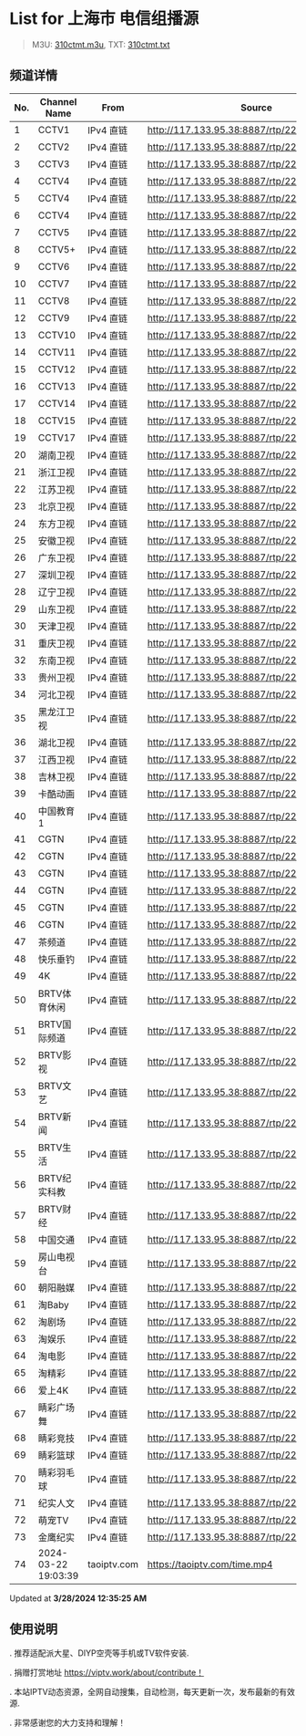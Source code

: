 # List for **上海市 电信组播源**

> M3U: [310ctmt.m3u](/310ctmt.m3u), TXT: [310ctmt.txt](/txt/310ctmt.txt)

## 频道详情

| No. | Channel Name | From | Source |
| --- | ------------ | ---- | ------ |
| 1 | CCTV1 | IPv4 直链 | <http://117.133.95.38:8887/rtp/228.1.1.28:8008> |
| 2 | CCTV2 | IPv4 直链 | <http://117.133.95.38:8887/rtp/228.1.1.24:8084> |
| 3 | CCTV3 | IPv4 直链 | <http://117.133.95.38:8887/rtp/228.1.1.191:8002> |
| 4 | CCTV4 | IPv4 直链 | <http://117.133.95.38:8887/rtp/228.1.1.203:4220> |
| 5 | CCTV4 | IPv4 直链 | <http://117.133.95.38:8887/rtp/228.1.1.213:4220> |
| 6 | CCTV4 | IPv4 直链 | <http://117.133.95.38:8887/rtp/228.1.1.25:8092> |
| 7 | CCTV5 | IPv4 直链 | <http://117.133.95.38:8887/rtp/228.1.1.192:8002> |
| 8 | CCTV5+ | IPv4 直链 | <http://117.133.95.38:8887/rtp/228.1.1.23:8004> |
| 9 | CCTV6 | IPv4 直链 | <http://117.133.95.38:8887/rtp/228.1.1.193:8002> |
| 10 | CCTV7 | IPv4 直链 | <http://117.133.95.38:8887/rtp/228.1.1.26:8104> |
| 11 | CCTV8 | IPv4 直链 | <http://117.133.95.38:8887/rtp/228.1.1.194:8002> |
| 12 | CCTV9 | IPv4 直链 | <http://117.133.95.38:8887/rtp/228.1.1.27:8112> |
| 13 | CCTV10 | IPv4 直链 | <http://117.133.95.38:8887/rtp/228.1.1.29:8116> |
| 14 | CCTV11 | IPv4 直链 | <http://117.133.95.38:8887/rtp/228.1.1.182:8120> |
| 15 | CCTV12 | IPv4 直链 | <http://117.133.95.38:8887/rtp/228.1.1.30:8124> |
| 16 | CCTV13 | IPv4 直链 | <http://117.133.95.38:8887/rtp/228.1.1.212:8128> |
| 17 | CCTV14 | IPv4 直链 | <http://117.133.95.38:8887/rtp/228.1.1.31:8132> |
| 18 | CCTV15 | IPv4 直链 | <http://117.133.95.38:8887/rtp/228.1.1.183:8136> |
| 19 | CCTV17 | IPv4 直链 | <http://117.133.95.38:8887/rtp/228.1.1.181:8144> |
| 20 | 湖南卫视 | IPv4 直链 | <http://117.133.95.38:8887/rtp/228.1.1.33:8012> |
| 21 | 浙江卫视 | IPv4 直链 | <http://117.133.95.38:8887/rtp/228.1.1.13:8036> |
| 22 | 江苏卫视 | IPv4 直链 | <http://117.133.95.38:8887/rtp/228.1.1.37:8028> |
| 23 | 北京卫视 | IPv4 直链 | <http://117.133.95.38:8887/rtp/228.1.1.115:8000> |
| 24 | 东方卫视 | IPv4 直链 | <http://117.133.95.38:8887/rtp/228.1.1.39:8032> |
| 25 | 安徽卫视 | IPv4 直链 | <http://117.133.95.38:8887/rtp/228.1.1.21:8064> |
| 26 | 广东卫视 | IPv4 直链 | <http://117.133.95.38:8887/rtp/228.1.1.17:8048> |
| 27 | 深圳卫视 | IPv4 直链 | <http://117.133.95.38:8887/rtp/228.1.1.36:8020> |
| 28 | 辽宁卫视 | IPv4 直链 | <http://117.133.95.38:8887/rtp/228.1.1.19:8056> |
| 29 | 山东卫视 | IPv4 直链 | <http://117.133.95.38:8887/rtp/228.1.1.18:8052> |
| 30 | 天津卫视 | IPv4 直链 | <http://117.133.95.38:8887/rtp/228.1.1.15:1234> |
| 31 | 重庆卫视 | IPv4 直链 | <http://117.133.95.38:8887/rtp/228.1.1.210:8160> |
| 32 | 东南卫视 | IPv4 直链 | <http://117.133.95.38:8887/rtp/228.1.1.185:8148> |
| 33 | 贵州卫视 | IPv4 直链 | <http://117.133.95.38:8887/rtp/228.1.1.188:8076> |
| 34 | 河北卫视 | IPv4 直链 | <http://117.133.95.38:8887/rtp/228.1.1.187:8072> |
| 35 | 黑龙江卫视 | IPv4 直链 | <http://117.133.95.38:8887/rtp/228.1.1.35:8016> |
| 36 | 湖北卫视 | IPv4 直链 | <http://117.133.95.38:8887/rtp/228.1.1.16:8044> |
| 37 | 江西卫视 | IPv4 直链 | <http://117.133.95.38:8887/rtp/228.1.1.211:8164> |
| 38 | 吉林卫视 | IPv4 直链 | <http://117.133.95.38:8887/rtp/228.1.1.214:8172> |
| 39 | 卡酷动画 | IPv4 直链 | <http://117.133.95.38:8887/rtp/228.1.1.195:8000> |
| 40 | 中国教育1 | IPv4 直链 | <http://117.133.95.38:8887/rtp/228.1.1.32:8152> |
| 41 | CGTN | IPv4 直链 | <http://117.133.95.38:8887/rtp/228.1.1.204:4220> |
| 42 | CGTN | IPv4 直链 | <http://117.133.95.38:8887/rtp/228.1.1.205:4220> |
| 43 | CGTN | IPv4 直链 | <http://117.133.95.38:8887/rtp/228.1.1.206:4220> |
| 44 | CGTN | IPv4 直链 | <http://117.133.95.38:8887/rtp/228.1.1.207:4220> |
| 45 | CGTN | IPv4 直链 | <http://117.133.95.38:8887/rtp/228.1.1.208:4220> |
| 46 | CGTN | IPv4 直链 | <http://117.133.95.38:8887/rtp/228.1.1.209:4220> |
| 47 | 茶频道 | IPv4 直链 | <http://117.133.95.38:8887/rtp/228.1.1.145:8002> |
| 48 | 快乐垂钓 | IPv4 直链 | <http://117.133.95.38:8887/rtp/228.1.1.144:8002> |
| 49 | 4K | IPv4 直链 | <http://117.133.95.38:8887/rtp/228.1.1.123:8001> |
| 50 | BRTV体育休闲 | IPv4 直链 | <http://117.133.95.38:8887/rtp/228.1.1.117:8000> |
| 51 | BRTV国际频道 | IPv4 直链 | <http://117.133.95.38:8887/rtp/228.1.1.111:8000> |
| 52 | BRTV影视 | IPv4 直链 | <http://117.133.95.38:8887/rtp/228.1.1.190:8000> |
| 53 | BRTV文艺 | IPv4 直链 | <http://117.133.95.38:8887/rtp/228.1.1.116:8000> |
| 54 | BRTV新闻 | IPv4 直链 | <http://117.133.95.38:8887/rtp/228.1.1.189:8000> |
| 55 | BRTV生活 | IPv4 直链 | <http://117.133.95.38:8887/rtp/228.1.1.198:8000> |
| 56 | BRTV纪实科教 | IPv4 直链 | <http://117.133.95.38:8887/rtp/228.1.1.196:8000> |
| 57 | BRTV财经 | IPv4 直链 | <http://117.133.95.38:8887/rtp/228.1.1.197:8000> |
| 58 | 中国交通 | IPv4 直链 | <http://117.133.95.38:8887/rtp/228.1.1.222:8002> |
| 59 | 房山电视台 | IPv4 直链 | <http://117.133.95.38:8887/rtp/228.1.1.139:8001> |
| 60 | 朝阳融媒 | IPv4 直链 | <http://117.133.95.38:8887/rtp/228.1.1.140:8001> |
| 61 | 淘Baby | IPv4 直链 | <http://117.133.95.38:8887/rtp/228.1.1.128:8001> |
| 62 | 淘剧场 | IPv4 直链 | <http://117.133.95.38:8887/rtp/228.1.1.126:8001> |
| 63 | 淘娱乐 | IPv4 直链 | <http://117.133.95.38:8887/rtp/228.1.1.133:8001> |
| 64 | 淘电影 | IPv4 直链 | <http://117.133.95.38:8887/rtp/228.1.1.124:8001> |
| 65 | 淘精彩 | IPv4 直链 | <http://117.133.95.38:8887/rtp/228.1.1.202:8002> |
| 66 | 爱上4K | IPv4 直链 | <http://117.133.95.38:8887/rtp/228.1.1.38:2000> |
| 67 | 睛彩广场舞 | IPv4 直链 | <http://117.133.95.38:8887/rtp/228.1.1.226:8002> |
| 68 | 睛彩竞技 | IPv4 直链 | <http://117.133.95.38:8887/rtp/228.1.1.223:8002> |
| 69 | 睛彩篮球 | IPv4 直链 | <http://117.133.95.38:8887/rtp/228.1.1.224:8002> |
| 70 | 睛彩羽毛球 | IPv4 直链 | <http://117.133.95.38:8887/rtp/228.1.1.225:8002> |
| 71 | 纪实人文 | IPv4 直链 | <http://117.133.95.38:8887/rtp/228.1.1.20:8060> |
| 72 | 萌宠TV | IPv4 直链 | <http://117.133.95.38:8887/rtp/228.1.1.135:8002> |
| 73 | 金鹰纪实 | IPv4 直链 | <http://117.133.95.38:8887/rtp/228.1.1.34:8156> |
| 74 | 2024-03-22 19:03:39 | taoiptv.com | <https://taoiptv.com/time.mp4> |

Updated at **3/28/2024 12:35:25 AM**

## 使用说明

. 推荐适配派大星、DIYP空壳等手机或TV软件安装.

. 捐赠打赏地址 https://viptv.work/about/contribute！

. 本站IPTV动态资源，全网自动搜集，自动检测，每天更新一次，发布最新的有效源.

. 非常感谢您的大力支持和理解！